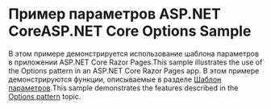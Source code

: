 # <a name="aspnet-core-options-sample"></a><span data-ttu-id="76efc-101">Пример параметров ASP.NET Core</span><span class="sxs-lookup"><span data-stu-id="76efc-101">ASP.NET Core Options Sample</span></span>

<span data-ttu-id="76efc-102">В этом примере демонстрируется использование шаблона параметров в приложении ASP.NET Core Razor Pages.</span><span class="sxs-lookup"><span data-stu-id="76efc-102">This sample illustrates the use of the Options pattern in an ASP.NET Core Razor Pages app.</span></span> <span data-ttu-id="76efc-103">В этом примере демонстрируются функции, описываемые в разделе [Шаблон параметров](https://docs.microsoft.com/aspnet/core/fundamentals/configuration/options).</span><span class="sxs-lookup"><span data-stu-id="76efc-103">This sample demonstrates the features described in the [Options pattern](https://docs.microsoft.com/aspnet/core/fundamentals/configuration/options) topic.</span></span>

